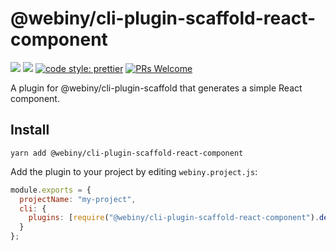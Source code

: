 # @webiny/cli-plugin-scaffold-react-component

[![](https://img.shields.io/npm/dw/@webiny/cli-plugin-scaffold-react-component.svg)](https://www.npmjs.com/package/@webiny/cli-plugin-scaffold-react-component)
[![](https://img.shields.io/npm/v/@webiny/cli-plugin-scaffold-react-component.svg)](https://www.npmjs.com/package/@webiny/cli-plugin-scaffold-react-component)
[![code style: prettier](https://img.shields.io/badge/code_style-prettier-ff69b4.svg?style=flat-square)](https://github.com/prettier/prettier)
[![PRs Welcome](https://img.shields.io/badge/PRs-welcome-brightgreen.svg?style=flat-square)](http://makeapullrequest.com)

A plugin for @webiny/cli-plugin-scaffold that generates a simple React component.

## Install

```
yarn add @webiny/cli-plugin-scaffold-react-component
```

Add the plugin to your project by editing `webiny.project.js`:

```js
module.exports = {
  projectName: "my-project",
  cli: {
    plugins: [require("@webiny/cli-plugin-scaffold-react-component").default(),]
  }
};
```
